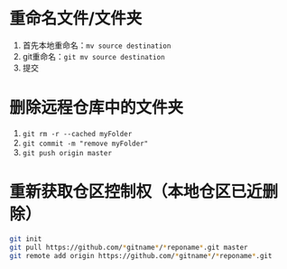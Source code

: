 # 重命名文件/文件夹

1. 首先本地重命名：`mv source destination`
2. git重命名：`git mv source destination`
3. 提交

# 删除远程仓库中的文件夹

1. `git rm -r --cached myFolder`
2. `git commit -m "remove myFolder"`
3. `git push origin master`

# 重新获取仓区控制权（本地仓区已近删除）
```bash
git init
git pull https://github.com/*gitname*/*reponame*.git master
git remote add origin https://github.com/*gitname*/*reponame*.git
```
